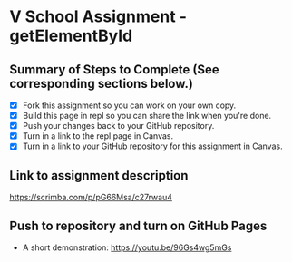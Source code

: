 # V School Assignment - getElementById

## Summary of Steps to Complete (See corresponding sections below.)
- [X] Fork this assignment so you can work on your own copy.
- [X] Build this page in repl so you can share the link when you're done.
- [X] Push your changes back to your GitHub repository.
- [X] Turn in a link to the repl page in Canvas.
- [X] Turn in a link to your GitHub repository for this assignment in Canvas.

## Link to assignment description
https://scrimba.com/p/pG66Msa/c27rwau4

## Push to repository and turn on GitHub Pages

* A short demonstration: https://youtu.be/96Gs4wg5mGs
